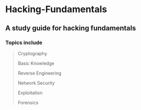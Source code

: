 # Hacking-Fundamentals

## A study guide for hacking fundamentals

### Topics include

>Cryptography
>
>Basic Knowledge 
>
>Reverse Engineering 
>
>Network Security 
>
>Exploitation
>
>Forensics